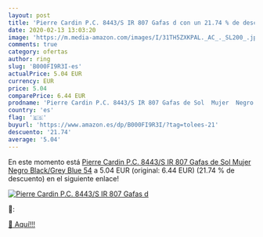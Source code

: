 ```yaml
---
layout: post
title: 'Pierre Cardin P.C. 8443/S IR 807 Gafas d con un 21.74 % de descuento'
date: 2020-02-13 13:03:20
image: 'https://m.media-amazon.com/images/I/31TH5ZXKPAL._AC_._SL200_.jpg'
comments: true
category: ofertas
author: ring
slug: 'B000FI9R3I-es'
actualPrice: 5.04 EUR
currency: EUR
price: 5.04
comparePrice: 6.44 EUR
prodname: 'Pierre Cardin P.C. 8443/S IR 807 Gafas de Sol  Mujer  Negro  Black/Grey Blue   54'
country: 'es'
flag: '🇪🇸'
buyurl: 'https://www.amazon.es/dp/B000FI9R3I/?tag=tolees-21'
descuento: '21.74'
average: '5.04'
---
```


En este momento está [Pierre Cardin P.C. 8443/S IR 807 Gafas de Sol  Mujer  Negro  Black/Grey Blue   54](https://www.amazon.es/dp/B000FI9R3I/?tag=tolees-21) a 5.04 EUR (original: 6.44 EUR) (21.74 %  de descuento) en el siguiente enlace!

[![Pierre Cardin P.C. 8443/S IR 807 Gafas d](https://m.media-amazon.com/images/I/31TH5ZXKPAL._AC_._SL200_.jpg)](https://www.amazon.es/dp/B000FI9R3I/?tag=tolees-21)

🔎:


[🛒 Aquí!!!](https://www.amazon.es/dp/B000FI9R3I/?tag=tolees-21)
